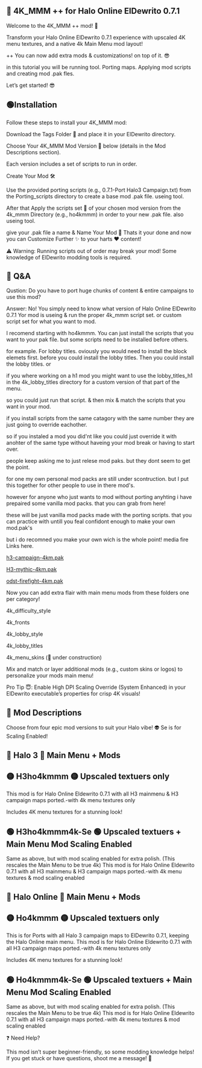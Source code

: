 ## 🔵 4K_MMM ++ for Halo Online ElDewrito 0.7.1

Welcome to the 4K_MMM ++ mod! 🚀

Transform your Halo Online ElDewrito 0.7.1 experience with upscaled 4K menu textures, and a native 4k Main Menu mod layout!

++ You can now add extra mods & customizations! on top of it. 😎

in this tutorial you will be running tool. Porting maps. Applying mod scripts and creating mod .pak fles.

Let’s get started! 😎


##  🟢Installation

Follow these steps to install your 4K_MMM mod:

Download the Tags Folder 📂 and place it in your ElDewrito directory.

Choose Your 4K_MMM Mod Version 🎯 below (details in the Mod Descriptions section).

Each version includes a set of scripts to run in order.

Create Your Mod 🛠️

Use the provided porting scripts (e.g., 0.7.1-Port Halo3 Campaign.txt) from the Porting_scripts directory to create a base mod .pak file. useing tool.

After that Apply the scripts set 🔧 of your chosen mod version from the 4k_mmm Directory (e.g., ho4kmmm) in order to your new .pak file. also useing tool.

give your .pak file a name & Name Your Mod 📛 Thats it your done and now you can Customize Further ✨ to your harts :heart: content!

⚠️ Warning: Running scripts out of order may break your mod! Some knowledge of ElDewrito modding tools is required.

## 🔵 Q&A 

Qustion: Do you have to port huge chunks of content & entire campaigns to use this mod?

Answer: No! You simply need to know what version of Halo Online ElDewrito 0.7.1 Yor mod is useing & run the proper 4k_mmm script set. or custom script set for what you want to mod.

I recomend starting with ho4kmmm. You can just install the scripts that you want to your pak file. but some scripts need to be installed before others.

for example. For lobby titles. oviously you would need to install the block elemets first. before you could install the lobby titles. Then you could install the lobby titles. or

if you where working on a h1 mod you might want to use the lobby_titles_h1 in the 4k_lobby_titles directory for a custom version of that part of the menu.

so you could just run that script. & then mix & match the scripts that you want in your mod. 

if you install scripts from the same catagory with the same number they are just going to override eachother. 

so if you instaled a mod you did'nt like you could just override it with anohter of the same type without haveing your mod break or having to start over.

people keep asking me to just relese mod paks. but they dont seem to get the point. 

for one my own personal mod packs are still under scontruction. but I put this together for other people to use in there mod's.

however for anyone who just wants to mod without porting anyhting i have prepaired some vanilla mod packs. that you can grab from here!

these will be just vanilla mod packs made with the porting scripts. that you can practice with untill you feal confidont enough to make your own mod.pak's 

but i do recomned you make your own wich is the whole point! media fire Links here.

[h3-campaign-4km.pak](https://www.mediafire.com/file/c0ebp7pqzply0z6/h3-campaign-4km.pak/file)

[H3-mythic-4km.pak](https://www.mediafire.com/file/vs6g9bqshjuhptm/H3-mythic-4km.pak/file)

[odst-firefight-4km.pak](https://www.mediafire.com/file/mnz1xuz3qpvsnjm/odst-firefight-4km.pak/file)

Now you can add extra flair with main menu mods from these folders one per category!

4k_difficulty_style

4k_fronts

4k_lobby_style

4k_lobby_titles

4k_menu_skins (🚧 under construction)

Mix and match or layer additional mods (e.g., custom skins or logos) to personalize your mods main menu!

Pro Tip 😇: Enable High DPI Scaling Override (System Enhanced) in your ElDewrito executable’s properties for crisp 4K visuals!



## 🔵 Mod Descriptions

Choose from four epic mod versions to suit your Halo vibe! 👽 Se is for Scaling Enabled!



## 🔵 Halo 3 🔵 Main Menu + Mods

## 🟡 H3ho4kmmm 🟡 Upscaled textuers only

This mod is for Halo Online Eldewrito 0.7.1 with all H3 mainmenu & H3 campaign maps ported.-with 4k menu textures only

Includes 4K menu textures for a stunning look!

## 🟢 H3ho4kmmm4k-Se 🟢 Upscaled textuers +  Main Menu Mod Scaling Enabled

Same as above, but with mod scaling enabled for extra polish. (This rescales the Main Menu to be true 4k)
This mod is for Halo Online Eldewrito 0.7.1 with all H3 mainmenu & H3 campaign maps ported.-with 4k menu textures & mod scaling enabled



## 🔵 Halo Online 🔵 Main Menu + Mods

## 🟡 Ho4kmmm 🟡 Upscaled textuers only

This is for Ports with all Halo 3 campaign maps to ElDewrito 0.7.1, keeping the Halo Online main menu.
This mod is for Halo Online Eldewrito 0.7.1 with all H3 campaign maps ported.-with 4k menu textures only

Includes 4K menu textures for a stunning look!

## 🟢 Ho4kmmm4k-Se 🟢 Upscaled textuers +  Main Menu Mod Scaling Enabled

Same as above, but with mod scaling enabled for extra polish. (This rescales the Main Menu to be true 4k)
This mod is for Halo Online Eldewrito 0.7.1 with all H3 campaign maps ported.-with 4k menu textures & mod scaling enabled

❓ Need Help?

This mod isn’t super beginner-friendly, so some modding knowledge helps! If you get stuck or have questions, shoot me a message! 📩

